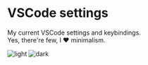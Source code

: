 # VSCode settings
My current VSCode settings and keybindings.  
Yes, there're few, I ❤️ minimalism.


![light](https://user-images.githubusercontent.com/22590804/199760116-fe146177-b065-469e-beed-6a2dca710108.png)
![dark](https://user-images.githubusercontent.com/22590804/199760132-91aa24a3-c409-48c7-8b9f-d69306d79f75.png)

